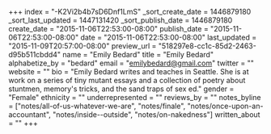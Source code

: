 +++
index = "-K2Vi2b4b7sD6Dnf1LmS"
_sort_create_date = 1446879180
_sort_last_updated = 1447131420
_sort_publish_date = 1446879180
create_date = "2015-11-06T22:53:00-08:00"
publish_date = "2015-11-06T22:53:00-08:00"
date = "2015-11-06T22:53:00-08:00"
last_updated = "2015-11-09T20:57:00-08:00"
preview_url = "518297e8-cc1c-85d2-2463-d95b511cbdd4"
name = "Emily Bedard"
title = "Emily Bedard"
alphabetize_by = "bedard"
email = "emilybedard@gmail.com"
twitter = ""
website = ""
bio = "Emily Bedard writes and teaches in Seattle. She is at work on a series of tiny mutant essays and a collection of poetry about stuntmen, memory's tricks, and the sand traps of sex ed."
gender = "Female"
ethnicity = ""
underrepresented = ""
reviews_by = ""
notes_byline = ["notes/all-of-us-whatever-we-are", "notes/finale", "notes/once-upon-an-accountant", "notes/inside--outside", "notes/on-nakedness"]
written_about = ""
+++

